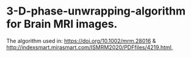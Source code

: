 # 3-D-phase-unwrapping-algorithm for Brain MRI images.

The algorithm used in: https://doi.org/10.1002/mrm.28016 & http://indexsmart.mirasmart.com/ISMRM2020/PDFfiles/4219.html, 

